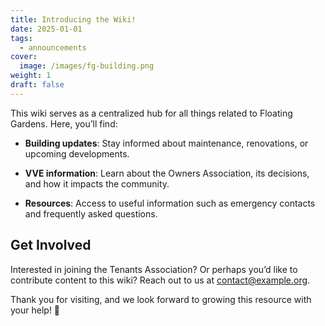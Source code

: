 ```yaml
---
title: Introducing the Wiki!
date: 2025-01-01
tags:
  - announcements
cover:
  image: /images/fg-building.png
weight: 1
draft: false
---
```

This wiki serves as a centralized hub for all things related to Floating Gardens. Here, you’ll find:

*   **Building updates**: Stay informed about maintenance, renovations, or upcoming developments.
    
*   **VVE information**: Learn about the Owners Association, its decisions, and how it impacts the community.
    
*   **Resources**: Access to useful information such as emergency contacts and frequently asked questions.
    

## Get Involved

Interested in joining the Tenants Association? Or perhaps you’d like to contribute content to this wiki? Reach out to us at [contact@example.org](mailto:contact@example.org).

Thank you for visiting, and we look forward to growing this resource with your help! 🌿